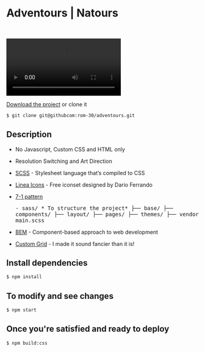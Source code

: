 # Adventours | Natours
<br/>

![demo](./img/demo.webm)

[Download the project](https://github.com/rom-30/adventours/archive/master.zip) or clone it
~~~ zsh
$ git clone git@githubcom:rom-30/adventours.git
~~~

## Description
- No Javascript, Custom CSS and HTML only

- Resolution Switching and Art Direction
- [SCSS](https://sass-lang.com/) \- Stylesheet language that’s compiled to CSS

- [Linea Icons](https://linea.io/) \- Free iconset designed by Dario Ferrando
- [7-1 pattern](https://sass-guidelin.es/#the-7-1-pattern)  <pre>\- sass/ * To structure the project*
                                                                     ├── base/
                                                                     ├── components/
                                                                     ├── layout/
                                                                     ├── pages/
                                                                     ├── themes/
                                                                     ├── vendors/
                                                                     └── main.scss</pre>

- [BEM](https://en.bem.info/) \- Component-based approach to web development
- [Custom Grid](https://github.com/rom-30/custom_grid) \- I made it sound fancier than it is!

## Install dependencies
```bash
$ npm install
```

## To modify and see changes
```bash
$ npm start
```

## Once you're satisfied and ready to deploy
```bash
$ npm build:css
```
